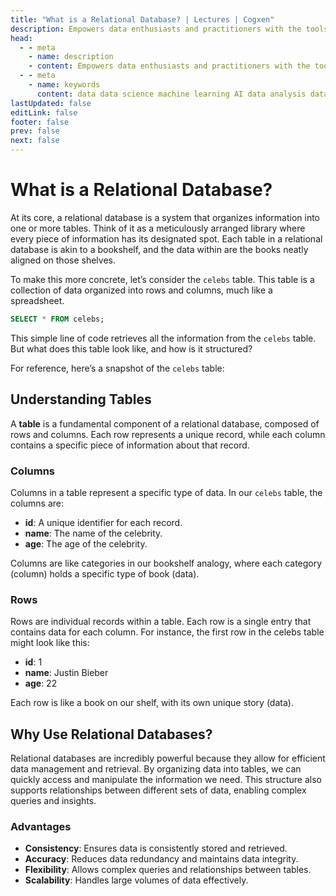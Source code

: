 ```yaml
---
title: "What is a Relational Database? | Lectures | Cogxen"
description: Empowers data enthusiasts and practitioners with the tools and knowledge to unlock the potential of data.
head:
  - - meta
    - name: description
    - content: Empowers data enthusiasts and practitioners with the tools and knowledge to unlock the potential of data.
  - - meta
    - name: keywords
      content: data data science machine learning AI data analysis data-driven data enthusiasts data practitioners
lastUpdated: false
editLink: false
footer: false
prev: false
next: false
---
```


# What is a Relational Database?

At its core, a relational database is a system that organizes information into one or more tables. Think of it as a meticulously arranged library where every piece of information has its designated spot. Each table in a relational database is akin to a bookshelf, and the data within are the books neatly aligned on those shelves.

To make this more concrete, let’s consider the `celebs` table. This table is a collection of data organized into rows and columns, much like a spreadsheet.

```sql
SELECT * FROM celebs;
```

This simple line of code retrieves all the information from the `celebs` table. But what does this table look like, and how is it structured?

For reference, here’s a snapshot of the `celebs` table:

<ImageCard
img_url="https://i.imgur.com/d2rovgy.png"
caption="Query Results"
copyright_owner="codecademy.com"
:bordered="true"
/>

## Understanding Tables

A **table** is a fundamental component of a relational database, composed of rows and columns. Each row represents a unique record, while each column contains a specific piece of information about that record.

### Columns

Columns in a table represent a specific type of data. In our `celebs` table, the columns are:

- **id**: A unique identifier for each record.
- **name**: The name of the celebrity.
- **age**: The age of the celebrity.

Columns are like categories in our bookshelf analogy, where each category (column) holds a specific type of book (data).

### Rows

Rows are individual records within a table. Each row is a single entry that contains data for each column. For instance, the first row in the celebs table might look like this:

- **id**: 1
- **name**: Justin Bieber
- **age**: 22

Each row is like a book on our shelf, with its own unique story (data).

## Why Use Relational Databases?

Relational databases are incredibly powerful because they allow for efficient data management and retrieval. By organizing data into tables, we can quickly access and manipulate the information we need. This structure also supports relationships between different sets of data, enabling complex queries and insights.

### Advantages

- **Consistency**: Ensures data is consistently stored and retrieved.
- **Accuracy**: Reduces data redundancy and maintains data integrity.
- **Flexibility**: Allows complex queries and relationships between tables.
- **Scalability**: Handles large volumes of data effectively.
